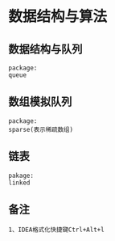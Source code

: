 # 数据结构与算法

## 数据结构与队列
```
package:
queue
```
## 数组模拟队列
```
package:
sparse(表示稀疏数组)
```
## 链表
```
pakage:
linked
```

## 备注
```text
1、IDEA格式化快捷键Ctrl+Alt+l

```